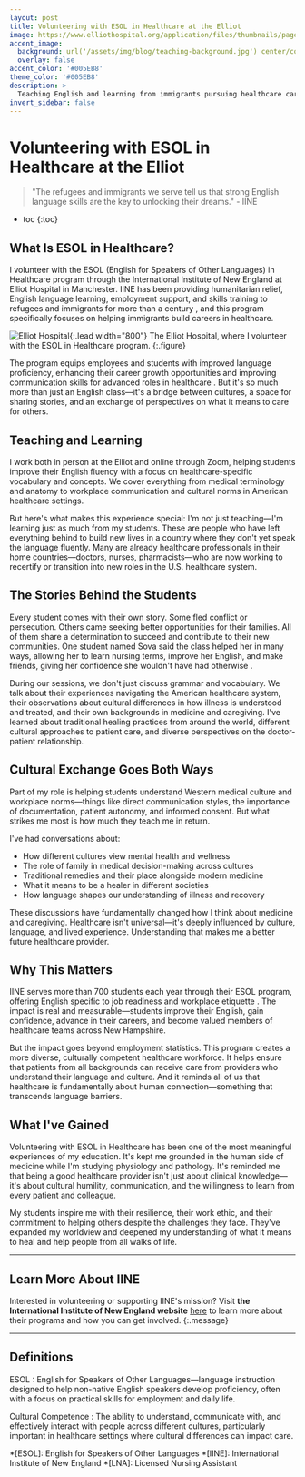 ```yaml
---
layout: post
title: Volunteering with ESOL in Healthcare at the Elliot
image: https://www.elliothospital.org/application/files/thumbnails/page_hero_image/2216/9834/0950/Elliot_Hospital_June_2023_FOR_WEB.jpg
accent_image: 
  background: url('/assets/img/blog/teaching-background.jpg') center/cover
  overlay: false
accent_color: '#005EB8'
theme_color: '#005EB8'
description: >
  Teaching English and learning from immigrants pursuing healthcare careers through IINE at Elliot Hospital.
invert_sidebar: false
---
```


# Volunteering with ESOL in Healthcare at the Elliot

> "The refugees and immigrants we serve tell us that strong English language skills are the key to unlocking their dreams." - IINE

* toc
{:toc}


## What Is ESOL in Healthcare?
I volunteer with the ESOL (English for Speakers of Other Languages) in Healthcare program through the International Institute of New England at Elliot Hospital in Manchester. IINE has been providing humanitarian relief, English language learning, employment support, and skills training to refugees and immigrants for more than a century , and this program specifically focuses on helping immigrants build careers in healthcare.

![Elliot Hospital](https://www.elliothospital.org/application/files/thumbnails/page_hero_image/2216/9834/0950/Elliot_Hospital_June_2023_FOR_WEB.jpg "Elliot Hospital in Manchester, NH"){:.lead width="800"}
The Elliot Hospital, where I volunteer with the ESOL in Healthcare program.
{:.figure}

The program equips employees and students with improved language proficiency, enhancing their career growth opportunities and improving communication skills for advanced roles in healthcare . But it's so much more than just an English class—it's a bridge between cultures, a space for sharing stories, and an exchange of perspectives on what it means to care for others.

## Teaching and Learning
I work both in person at the Elliot and online through Zoom, helping students improve their English fluency with a focus on healthcare-specific vocabulary and concepts. We cover everything from medical terminology and anatomy to workplace communication and cultural norms in American healthcare settings.

But here's what makes this experience special: I'm not just teaching—I'm learning just as much from my students. These are people who have left everything behind to build new lives in a country where they don't yet speak the language fluently. Many are already healthcare professionals in their home countries—doctors, nurses, pharmacists—who are now working to recertify or transition into new roles in the U.S. healthcare system.

## The Stories Behind the Students
Every student comes with their own story. Some fled conflict or persecution. Others came seeking better opportunities for their families. All of them share a determination to succeed and contribute to their new communities. One student named Sova said the class helped her in many ways, allowing her to learn nursing terms, improve her English, and make friends, giving her confidence she wouldn't have had otherwise .

During our sessions, we don't just discuss grammar and vocabulary. We talk about their experiences navigating the American healthcare system, their observations about cultural differences in how illness is understood and treated, and their own backgrounds in medicine and caregiving. I've learned about traditional healing practices from around the world, different cultural approaches to patient care, and diverse perspectives on the doctor-patient relationship.

## Cultural Exchange Goes Both Ways
Part of my role is helping students understand Western medical culture and workplace norms—things like direct communication styles, the importance of documentation, patient autonomy, and informed consent. But what strikes me most is how much they teach me in return.

I've had conversations about:
- How different cultures view mental health and wellness
- The role of family in medical decision-making across cultures
- Traditional remedies and their place alongside modern medicine
- What it means to be a healer in different societies
- How language shapes our understanding of illness and recovery

These discussions have fundamentally changed how I think about medicine and caregiving. Healthcare isn't universal—it's deeply influenced by culture, language, and lived experience. Understanding that makes me a better future healthcare provider.

## Why This Matters
IINE serves more than 700 students each year through their ESOL program, offering English specific to job readiness and workplace etiquette . The impact is real and measurable—students improve their English, gain confidence, advance in their careers, and become valued members of healthcare teams across New Hampshire.

But the impact goes beyond employment statistics. This program creates a more diverse, culturally competent healthcare workforce. It helps ensure that patients from all backgrounds can receive care from providers who understand their language and culture. And it reminds all of us that healthcare is fundamentally about human connection—something that transcends language barriers.

## What I've Gained
Volunteering with ESOL in Healthcare has been one of the most meaningful experiences of my education. It's kept me grounded in the human side of medicine while I'm studying physiology and pathology. It's reminded me that being a good healthcare provider isn't just about clinical knowledge—it's about cultural humility, communication, and the willingness to learn from every patient and colleague.

My students inspire me with their resilience, their work ethic, and their commitment to helping others despite the challenges they face. They've expanded my worldview and deepened my understanding of what it means to heal and help people from all walks of life.

* * * 

## Learn More About IINE
Interested in volunteering or supporting IINE's mission? Visit **the International Institute of New England website** [here](https://iine.org/) to learn more about their programs and how you can get involved.
{:.message}
* * *

## Definitions
ESOL
: English for Speakers of Other Languages—language instruction designed to help non-native English speakers develop proficiency, often with a focus on practical skills for employment and daily life.

Cultural Competence
: The ability to understand, communicate with, and effectively interact with people across different cultures, particularly important in healthcare settings where cultural differences can impact care.



*[ESOL]: English for Speakers of Other Languages
*[IINE]: International Institute of New England
*[LNA]: Licensed Nursing Assistant